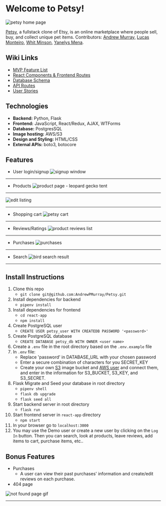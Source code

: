 # Welcome to Petsy!
![petsy home page](https://user-images.githubusercontent.com/89945390/158039225-604c9ced-6edd-47f3-8edd-7b0646720699.png)

[Petsy](https://petsy-aa.herokuapp.com/), a fullstack clone of Etsy, is an online marketplace where people sell, buy, and collect unique pet items. Contributors: [Andrew Murray](https://www.linkedin.com/in/andrew-murray-304b39231/), [Lucas Monteiro](https://www.linkedin.com/in/lucascostamonteiro/), [Whit Minson](https://www.linkedin.com/in/whitneylynnminson/), [Yanelys Mena](https://www.linkedin.com/in/yanelysmena/).

## Wiki Links

 -  [MVP Feature List](https://github.com/AndrewPMurray/Petsy/wiki/MVP-Features-List)
 - [React Components & Frontend Routes](https://github.com/AndrewPMurray/Petsy/wiki/Routes-&-Components)
 - [Database Schema](https://github.com/AndrewPMurray/Petsy/wiki/Database-Schema)
 - [API Routes](https://github.com/AndrewPMurray/Petsy/wiki/API-Routes)
 - [User Stories](https://github.com/AndrewPMurray/Petsy/wiki/User-Stories)

## Technologies

 - **Backend:** Python, Flask
 - **Frontend:** JavaScript, React/Redux, AJAX, WTForms
 - **Database:** PostgresSQL
 - **Image hosting:** AWS/S3
 - **Design and Styling:** HTML/CSS
- **External APIs:** boto3, botocore

## Features

 - User login/signup
 ![signup window](https://user-images.githubusercontent.com/89945390/158081458-7d170b5d-adff-4087-8669-b0ef325efeec.png)
 -----------------------------
 - Products
![product page - leopard gecko tent](https://user-images.githubusercontent.com/89945390/158081788-241db514-fbc3-4c69-88ac-8a3d0e5986cf.png)
-----------------------------
![edit listing](https://user-images.githubusercontent.com/89945390/158081538-866e65cd-0c6a-4575-9483-9853bc4591f8.png)

-----------------------------
 - Shopping cart
![petsy cart](https://user-images.githubusercontent.com/89945390/158081351-faee161b-bc92-4880-96cb-ead0034483bf.png)
-----------------------------
 - Reviews/Ratings
![product reviews list](https://user-images.githubusercontent.com/89945390/158039176-b8dee328-548a-42c7-b362-2db16bc0c762.png)
-----------------------------
- Purchases
![purchases](https://user-images.githubusercontent.com/89945390/158081639-ad33db9d-14c8-49a8-9e65-7e911d4e2a25.png)
-----------------------------
 - Search
![bird search result](https://user-images.githubusercontent.com/89945390/158081400-a94f6619-6eff-4c3b-9d6b-82db2579dff1.png)
-----------------------------

## Install Instructions

 1. Clone this repo
	 - `git clone git@github.com:AndrewPMurray/Petsy.git`
 2. Install dependencies for backend 
	 - `pipenv install`
 3. Install dependencies for frontend
	 - `cd react-app`
	 - `npm install`
 4. Create PostgreSQL user
	 - `CREATE USER petsy_user WITH CREATEDB PASSWORD '<password>'`
 5. Create PostgreSQL database
	 - `CREATE DATABASE petsy_db WITH OWNER <user name>`
6. Create a `.env` file in the root directory based on the `.env.example` file
7. In `.env` file:
	- Replace 'password' in DATABASE_URL with your chosen password
	- Enter a secure combination of characters for you SECRET_KEY
	- Create your own [S3](https://s3.console.aws.amazon.com/s3/home?region=us-east-1) image bucket and [AWS user](https://console.aws.amazon.com/iam/home?#/users) and connect them, and enter in the information for S3_BUCKET, S3_KEY, and S3_SECRET. 
8. Flask Migrate and Seed your database in root directory
	- `pipenv shell`
	- `flask db upgrade` 
	- `flask seed all`
9. Start backend server in root directory
	- `flask run`  
10. Start frontend server in `react-app` directory
	- `npm start`
11. In your browser go to `localhost:3000`
12. You may use the Demo user or create a new user by clicking on the  `Log In` button. Then you can search, look at products, leave reviews, add items to cart, purchase items, etc..

## Bonus Features
- Purchases
    - A user can view their past purchases' information and create/edit reviews on each purchase.
- 404 page

![not found page gif](https://user-images.githubusercontent.com/89945390/158082119-54c72160-20d4-41a1-ba86-757409070659.gif)

---------------------
